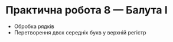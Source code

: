 # Практична робота 8 — Балута І

- Обробка рядків
- Перетворення двох середніх букв у верхній регістр
